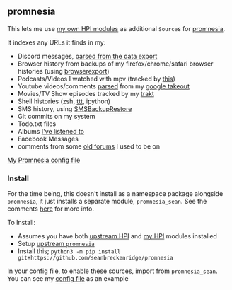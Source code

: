 ## promnesia

This lets me use [my own HPI modules](https://github.com/seanbreckenridge/HPI) as additional `Source`s for [promnesia](https://github.com/karlicoss/promnesia).

It indexes any URLs it finds in my:

- Discord messages, [parsed from the data export](https://github.com/seanbreckenridge/discord_data)
- Browser history from backups of my firefox/chrome/safari browser histories (using [browserexport](https://github.com/seanbreckenridge/browserexport))
- Podcasts/Videos I watched with mpv (tracked by [this](https://github.com/seanbreckenridge/mpv-history-daemon))
- Youtube videos/comments [parsed](https://github.com/seanbreckenridge/HPI/tree/master/my/google) from my [google takeout](https://takeout.google.com/)
- Movies/TV Show episodes tracked by my [trakt](https://github.com/seanbreckenridge/traktexport)
- Shell histories (zsh, [ttt](https://github.com/seanbreckenridge/ttt), ipython)
- SMS history, using [SMSBackupRestore](https://play.google.com/store/apps/details?id=com.riteshsahu.SMSBackupRestore&hl=en_US)
- Git commits on my system
- Todo.txt files
- Albums [I've listened to](https://sean.fish/s/albums)
- Facebook Messages
- comments from some [old forums](https://github.com/seanbreckenridge/forum_parser) I used to be on

[My Promnesia config file](https://sean.fish/d/promnesia/config.py)

### Install

For the time being, this doesn't install as a namespace package alongside `promnesia`, it just installs a separate module, `promnesia_sean`. See the comments [here](https://github.com/karlicoss/promnesia/pull/225) for more info.

To Install:

- Assumes you have both [upstream HPI](https://github.com/karlicoss/HPI) and [my HPI](https://github.com/seanbreckenridge/HPI) modules installed
- Setup [upstream `promnesia`](https://github.com/karlicoss/promnesia)
- Install this; `python3 -m pip install git+https://github.com/seanbreckenridge/promnesia`

In your config file, to enable these sources, import from `promnesia_sean`. You can see my [config file](https://sean.fish/d/promnesia/config.py) as an example
